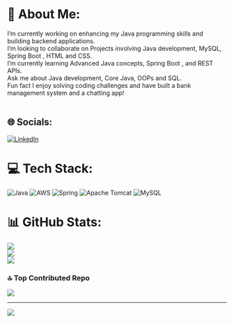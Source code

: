 # 💫 About Me:
I’m currently working on enhancing my Java programming skills and building backend applications.<br>I’m looking to collaborate on Projects involving Java development, MySQL, Spring Boot , HTML and CSS.<br>I’m currently learning Advanced Java concepts, Spring Boot , and REST APIs.<br>Ask me about Java development, Core Java, OOPs and SQL.<br>Fun fact I enjoy solving coding challenges and have built a bank management system and a chatting app!<br><br>


## 🌐 Socials:
[![LinkedIn](https://img.shields.io/badge/LinkedIn-%230077B5.svg?logo=linkedin&logoColor=white)](https://linkedin.com/in/www.linkedin.com/in/deepak-prasad-62ba45337) 

# 💻 Tech Stack:
![Java](https://img.shields.io/badge/java-%23ED8B00.svg?style=for-the-badge&logo=openjdk&logoColor=white) ![AWS](https://img.shields.io/badge/AWS-%23FF9900.svg?style=for-the-badge&logo=amazon-aws&logoColor=white) ![Spring](https://img.shields.io/badge/spring-%236DB33F.svg?style=for-the-badge&logo=spring&logoColor=white) ![Apache Tomcat](https://img.shields.io/badge/apache%20tomcat-%23F8DC75.svg?style=for-the-badge&logo=apache-tomcat&logoColor=black) ![MySQL](https://img.shields.io/badge/mysql-4479A1.svg?style=for-the-badge&logo=mysql&logoColor=white)
# 📊 GitHub Stats:
![](https://github-readme-stats.vercel.app/api?username=deepksharma&theme=dark&hide_border=false&include_all_commits=false&count_private=false)<br/>
![](https://github-readme-streak-stats.herokuapp.com/?user=deepksharma&theme=dark&hide_border=false)<br/>
![](https://github-readme-stats.vercel.app/api/top-langs/?username=deepksharma&theme=dark&hide_border=false&include_all_commits=false&count_private=false&layout=compact)

### 🔝 Top Contributed Repo
![](https://github-contributor-stats.vercel.app/api?username=deepksharma&limit=5&theme=dark&combine_all_yearly_contributions=true)

---
[![](https://visitcount.itsvg.in/api?id=deepksharma&icon=0&color=0)](https://visitcount.itsvg.in)

<!-- Proudly created with GPRM ( https://gprm.itsvg.in ) -->
